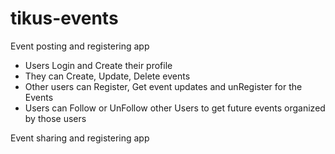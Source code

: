# tikus-events

Event posting and registering app

- Users Login and Create their profile
- They can Create, Update, Delete events
- Other users can Register, Get event updates and unRegister for the Events
- Users can Follow or UnFollow other Users to get future events organized by those users

Event sharing and registering app
